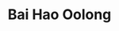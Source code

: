 ---
title: Bai Hao Oolong
type: Oolong
sub-type: Bai Hao Oolong
harvest: Juni 2021
harvest-style: handgepflückt
elevation: 600m
terroir: Emei
cultivar: Qin Xin Da Mu
oxidation: mittel-stark
roasting-level: leicht
roasting-method: ofengeröstet

shop: Taiwan Tea Crafts
shop_url: https://www.taiwanteacrafts.com/product/oriental-beauty-superior-grade-oolong-tea
orders: [ ttc1 ]
key: 7
---